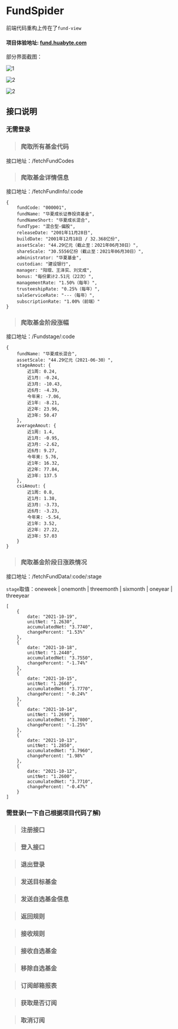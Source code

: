 # FundSpider

前端代码重构上传在了`fund-view`

#### 项目体验地址: [fund.huabyte.com](https://fund.huabyte.com)

部分界面截图：

![1](https://assets.huabyte.com/blog/image/fund3.png)

![2](https://assets.huabyte.com/blog/image/fun2.png)

![2](https://assets.huabyte.com/blog/image/fund1.png)



## 接口说明

### 无需登录

> ### 爬取所有基金代码

接口地址：/fetchFundCodes

> ### 爬取基金详情信息

接口地址：/fetchFundInfo/:code

```
{
    fundCode: "000001",
    fundName: "华夏成长证券投资基金",
    fundNameShort: "华夏成长混合",
    fundType: "混合型-偏股",
    releaseDate: "2001年11月28日",
    buildDate: "2001年12月18日 / 32.368亿份",
    assetScale: "44.29亿元（截止至：2021年06月30日）",
    shareScale: "30.5556亿份（截止至：2021年06月30日）",
    administrator: "华夏基金",
    custodian: "建设银行",
    manager: "阳琨、王泽实、刘文成",
    bonus: "每份累计2.51元（22次）",
    managementRate: "1.50%（每年）",
    trusteeshipRate: "0.25%（每年）",
    saleServiceRate: "---（每年）",
    subscriptionRate: "1.00%（前端）"
}
```

> ### 爬取基金阶段涨幅

接口地址：/Fundstage/:code

```
{
    fundName: "华夏成长混合",
    assetScale: "44.29亿元（2021-06-30）",
    stageAmout: {
        近1周: 0.24,
        近1月: -0.24,
        近3月: -10.43,
        近6月: -4.39,
        今年来: -7.06,
        近1年: -8.21,
        近2年: 23.96,
        近3年: 50.47
    },
    averageAmout: {
        近1周: 1.4,
        近1月: -0.95,
        近3月: -2.62,
        近6月: 9.27,
        今年来: 5.76,
        近1年: 16.32,
        近2年: 77.84,
        近3年: 137.5
    },
    csiAmout: {
        近1周: 0.8,
        近1月: 1.38,
        近3月: -3.73,
        近6月: -3.23,
        今年来: -5.54,
        近1年: 3.52,
        近2年: 27.22,
        近3年: 57.03
    }
}
```

> ### 爬取基金阶段日涨跌情况

接口地址：/fetchFundData/:code/:stage

`stage`取值：oneweek | onemonth | threemonth | sixmonth | oneyear | threeyear

```
[
    {
        date: "2021-10-19",
        unitNet: "1.2630",
        accumulatedNet: "3.7740",
        changePercent: "1.53%"
    },
    {
        date: "2021-10-18",
        unitNet: "1.2440",
        accumulatedNet: "3.7550",
        changePercent: "-1.74%"
    },
    {
        date: "2021-10-15",
        unitNet: "1.2660",
        accumulatedNet: "3.7770",
        changePercent: "-0.24%"
    },
    {
        date: "2021-10-14",
        unitNet: "1.2690",
        accumulatedNet: "3.7800",
        changePercent: "-1.25%"
    },
    {
        date: "2021-10-13",
        unitNet: "1.2850",
        accumulatedNet: "3.7960",
        changePercent: "1.98%"
    },
    {
        date: "2021-10-12",
        unitNet: "1.2600",
        accumulatedNet: "3.7710",
        changePercent: "-0.47%"
    }
]
```

### 需登录(一下自己根据项目代码了解)

> ### 注册接口

> ### 登入接口

> ### 退出登录

> ### 发送目标基金

> ### 发送自选基金信息

> ### 返回规则

> ### 接收规则

> ### 接收自选基金

> ### 移除自选基金

> ### 订阅邮箱报表

> ### 获取是否订阅

> ### 取消订阅